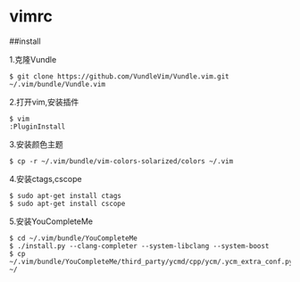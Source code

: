 # vimrc

##install

1.克隆Vundle
```
$ git clone https://github.com/VundleVim/Vundle.vim.git ~/.vim/bundle/Vundle.vim
```
2.打开vim,安装插件
```
$ vim
:PluginInstall
```
3.安装颜色主题
```
$ cp -r ~/.vim/bundle/vim-colors-solarized/colors ~/.vim
```
4.安装ctags,cscope
```
$ sudo apt-get install ctags
$ sudo apt-get install cscope
```
5.安装YouCompleteMe
```
$ cd ~/.vim/bundle/YouCompleteMe
$ ./install.py --clang-completer --system-libclang --system-boost
$ cp ~/.vim/bundle/YouCompleteMe/third_party/ycmd/cpp/ycm/.ycm_extra_conf.py ~/
```
